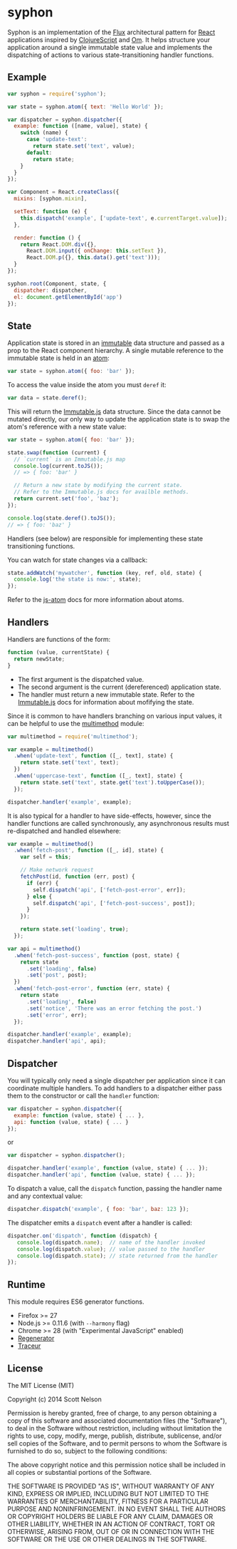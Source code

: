 syphon
====

Syphon is an implementation of the [Flux](https://facebook.github.io/flux/) architectural pattern for [React](http://facebook.github.io/react/) applications inspired by [ClojureScript](https://github.com/clojure/clojurescript) and [Om](https://github.com/swannodette/om).  It helps structure your application around a single immutable state value and implements the dispatching of actions to various state-transitioning handler functions.

## Example

```javascript
var syphon = require('syphon');

var state = syphon.atom({ text: 'Hello World' });

var dispatcher = syphon.dispatcher({
  example: function ([name, value], state) {
    switch (name) {
      case 'update-text':
        return state.set('text', value);
      default:
        return state;
    }
  }
});

var Component = React.createClass({
  mixins: [syphon.mixin],

  setText: function (e) {
    this.dispatch('example', ['update-text', e.currentTarget.value]);
  },

  render: function () {
    return React.DOM.div({},
      React.DOM.input({ onChange: this.setText }),
      React.DOM.p({}, this.data().get('text')));
  }
});

syphon.root(Component, state, {
  dispatcher: dispatcher,
  el: document.getElementById('app')
});
```

## State

Application state is stored in an [immutable](http://facebook.github.io/immutable-js/) data structure and passed as a prop to the React component hierarchy.  A single mutable reference to the immutable state is held in an [atom](https://github.com/cjohansen/js-atom):

```js
var state = syphon.atom({ foo: 'bar' });
```

To access the value inside the atom you must `deref` it:

```js
var data = state.deref();
```

This will return the [Immutable.js](http://facebook.github.io/immutable-js/) data structure.  Since the data cannot be mutated directly, our only way to update the application state is to swap the atom's reference with a new state value:

```js
var state = syphon.atom({ foo: 'bar' });

state.swap(function (current) {
  // `current` is an Immutable.js map
  console.log(current.toJS());
  // => { foo: 'bar' }

  // Return a new state by modifying the current state.
  // Refer to the Immutable.js docs for availble methods.
  return current.set('foo', 'baz');
});

console.log(state.deref().toJS());
// => { foo: 'baz' }
```

Handlers (see below) are responsible for implementing these state transitioning functions.

You can watch for state changes via a callback:

```js
state.addWatch('mywatcher', function (key, ref, old, state) {
  console.log('the state is now:', state);
});
```

Refer to the [js-atom](https://github.com/cjohansen/js-atom) docs for more information about atoms.

## Handlers

Handlers are functions of the form:

```js
function (value, currentState) {
  return newState;
}
```

* The first argument is the dispatched value.
* The second argument is the current (dereferenced) application state.
* The handler must return a new immutable state.  Refer to the [Immutable.js](http://facebook.github.io/immutable-js/) docs for information about mofifying the state.

Since it is common to have handlers branching on various input values, it can be helpful to use the [multimethod](http://npm.im/multimethod) module:

```js
var multimethod = require('multimethod');

var example = multimethod()
  .when('update-text', function ([_, text], state) {
    return state.set('text', text);
  })
  .when('uppercase-text', function ([_, text], state) {
    return state.set('text', state.get('text').toUpperCase());
  });

dispatcher.handler('example', example);
```

It is also typical for a handler to have side-effects, however, since the handler functions are called synchronously, any asynchronous results must re-dispatched and handled elsewhere:

```js
var example = multimethod()
  .when('fetch-post', function ([_, id], state) {
    var self = this;

    // Make network request
    fetchPost(id, function (err, post) {
      if (err) {
        self.dispatch('api', ['fetch-post-error', err]);
      } else {
        self.dispatch('api', ['fetch-post-success', post]);
      }
    });

    return state.set('loading', true);
  });

var api = multimethod()
  .when('fetch-post-success', function (post, state) {
    return state
      .set('loading', false)
      .set('post', post);
  })
  .when('fetch-post-error', function (err, state) {
    return state
      .set('loading', false)
      .set('notice', 'There was an error fetching the post.')
      .set('error', err);
  });

dispatcher.handler('example', example);
dispatcher.handler('api', api);
```

## Dispatcher

You will typically only need a single dispatcher per application since it can coordinate multiple handlers.  To add handlers to a dispatcher either pass them to the constructor or call the `handler` function:

```js
var dispatcher = syphon.dispatcher({
  example: function (value, state) { ... },
  api: function (value, state) { ... }
});
```

or

```js
var dispatcher = syphon.dispatcher();

dispatcher.handler('example', function (value, state) { ... });
dispatcher.handler('api', function (value, state) { ... });
```

To dispatch a value, call the `dispatch` function, passing the handler name and any contextual value:

```js
dispatcher.dispatch('example', { foo: 'bar', baz: 123 });
```

The dispatcher emits a `dispatch` event after a handler is called:

```js
dispatcher.on('dispatch', function (dispatch) {
   console.log(dispatch.name);  // name of the handler invoked
   console.log(dispatch.value); // value passed to the handler
   console.log(dispatch.state); // state returned from the handler
});
```

## Runtime

This module requires ES6 generator functions.

* Firefox >= 27
* Node.js >= 0.11.6 (with `--harmony` flag)
* Chrome >= 28 (with "Experimental JavaScript" enabled)
* [Regenerator](http://facebook.github.io/regenerator/)
* [Traceur](https://github.com/google/traceur-compiler)

## License

The MIT License (MIT)

Copyright (c) 2014 Scott Nelson

Permission is hereby granted, free of charge, to any person obtaining a copy
of this software and associated documentation files (the "Software"), to deal
in the Software without restriction, including without limitation the rights
to use, copy, modify, merge, publish, distribute, sublicense, and/or sell
copies of the Software, and to permit persons to whom the Software is
furnished to do so, subject to the following conditions:

The above copyright notice and this permission notice shall be included in
all copies or substantial portions of the Software.

THE SOFTWARE IS PROVIDED "AS IS", WITHOUT WARRANTY OF ANY KIND, EXPRESS OR
IMPLIED, INCLUDING BUT NOT LIMITED TO THE WARRANTIES OF MERCHANTABILITY,
FITNESS FOR A PARTICULAR PURPOSE AND NONINFRINGEMENT. IN NO EVENT SHALL THE
AUTHORS OR COPYRIGHT HOLDERS BE LIABLE FOR ANY CLAIM, DAMAGES OR OTHER
LIABILITY, WHETHER IN AN ACTION OF CONTRACT, TORT OR OTHERWISE, ARISING FROM,
OUT OF OR IN CONNECTION WITH THE SOFTWARE OR THE USE OR OTHER DEALINGS IN
THE SOFTWARE.
